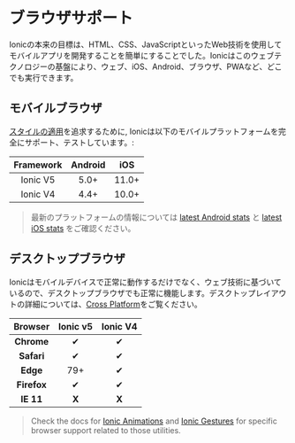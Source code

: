 ---
---

# ブラウザサポート

Ionicの本来の目標は、HTML、CSS、JavaScriptといったWeb技術を使用してモバイルアプリを開発することを簡単にすることでした。Ionicはこのウェブテクノロジーの基盤により、ウェブ、iOS、Android、ブラウザ、PWAなど、どこでも実行できます。


## モバイルブラウザ

[スタイルの適用](/docs/core-concepts/fundamentals#adaptive-styling)を追求するために, Ionicは以下のモバイルプラットフォームを完全にサポート、テストしています。:

| Framework | Android | iOS   |
|:---------:|:-------:|:-----:|
| Ionic V5  | 5.0+    | 11.0+ |
| Ionic V4  | 4.4+  | 10.0+ |

> 最新のプラットフォームの情報については [latest Android stats](https://developer.android.com/about/dashboards/) と [latest iOS stats](https://developer.apple.com/support/app-store/) をご確認ください。


## デスクトップブラウザ

Ionicはモバイルデバイスで正常に動作するだけでなく、ウェブ技術に基づいているので、デスクトップブラウザでも正常に機能します。デスクトップレイアウトの詳細については、[Cross Platform](/docs/core-concepts/cross-platform#desktop)をご覧ください。


| Browser     | Ionic v5 | Ionic V4 |
|:-----------:|:--------:|:--------:|
| **Chrome**  | ✔        | ✔        |
| **Safari**  | ✔        | ✔        |
| **Edge**    | 79+      | ✔        |
| **Firefox** | ✔        | ✔        |
| **IE 11**   | **X**    | **X**        |



> Check the docs for [Ionic Animations](/docs/utilities/animations#browser-support) and [Ionic Gestures](/docs/utilities/gestures#browser-support) for specific browser support related to those utilities.
